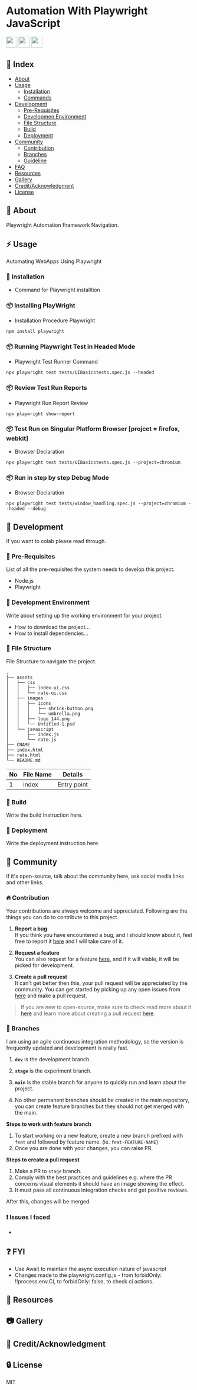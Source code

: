 # Automation With Playwright JavaScript
<code><img height="30" src="https://github.com/simple-icons/simple-icons/blob/master/icons/javascript.svg"></code>
<code><img height="30" src="https://github.com/get-icon/geticon/blob/master/icons/playwright.svg"></code>
<code><img height="30" src="https://www.vectorlogo.zone/logos/jenkins/jenkins-ar21.svg"></code>


## :ledger: Index

- [About](#beginner-about)
- [Usage](#zap-usage)
  - [Installation](#electric_plug-installation)
  - [Commands](#package-commands)
- [Development](#wrench-development)
  - [Pre-Requisites](#notebook-pre-requisites)
  - [Developmen Environment](#nut_and_bolt-development-environment)
  - [File Structure](#file_folder-file-structure)
  - [Build](#hammer-build)  
  - [Deployment](#rocket-deployment)  
- [Community](#cherry_blossom-community)
  - [Contribution](#fire-contribution)
  - [Branches](#cactus-branches)
  - [Guideline](#exclamation-guideline)  
- [FAQ](#question-faq)
- [Resources](#page_facing_up-resources)
- [Gallery](#camera-gallery)
- [Credit/Acknowledgment](#star2-creditacknowledgment)
- [License](#lock-license)

##  :beginner: About
Playwright Automation Framework Navigation. 


## :zap: Usage
Automating WebApps Using Playwright 

###  :electric_plug: Installation
- Command for Playwright installtion 

###  :package: Installing PlayWright
- Installation Procedure Playwright
```
npm install playwright 

```
###  :package: Running Playwright Test in Headed Mode 
- Playwright Test Runner Command
```
npx playwright test tests/UIBasicstests.spec.js --headed

```
###  :package: Review Test Run Reports
- Playwright Run Report Review
```
npx playwright show-report

```
###  :package: Test Run on Singular Platform Browser [projcet = firefox, webkit]
- Browser Declaration
```
npx playwright test tests/UIBasicstests.spec.js --project=chromium

```
###  :package: Run in step by step Debug Mode
- Browser Declaration
```
npx playwright test tests/window_handling.spec.js --project=chromium --headed --debug

```
##  :wrench: Development
If you want to colab please read through. 

### :notebook: Pre-Requisites
List of all the pre-requisites the system needs to develop this project.
- Node.js
- Playwright


###  :nut_and_bolt: Development Environment
Write about setting up the working environment for your project.
- How to download the project...
- How to install dependencies...


###  :file_folder: File Structure
File Structure to navigate the project.

```
.
├── assets
│   ├── css
│   │   ├── index-ui.css
│   │   └── rate-ui.css
│   ├── images
│   │   ├── icons
│   │   │   ├── shrink-button.png
│   │   │   └── umbrella.png
│   │   ├── logo_144.png
│   │   └── Untitled-1.psd
│   └── javascript
│       ├── index.js
│       └── rate.js
├── CNAME
├── index.html
├── rate.html
└── README.md
```

| No | File Name | Details 
|----|------------|-------|
| 1  | index | Entry point

###  :hammer: Build
Write the build Instruction here.

### :rocket: Deployment
Write the deployment instruction here.

## :cherry_blossom: Community

If it's open-source, talk about the community here, ask social media links and other links.

 ###  :fire: Contribution

 Your contributions are always welcome and appreciated. Following are the things you can do to contribute to this project.

 1. **Report a bug** <br>
 If you think you have encountered a bug, and I should know about it, feel free to report it [here]() and I will take care of it.

 2. **Request a feature** <br>
 You can also request for a feature [here](), and if it will viable, it will be picked for development.  

 3. **Create a pull request** <br>
 It can't get better then this, your pull request will be appreciated by the community. You can get started by picking up any open issues from [here]() and make a pull request.

 > If you are new to open-source, make sure to check read more about it [here](https://www.digitalocean.com/community/tutorial_series/an-introduction-to-open-source) and learn more about creating a pull request [here](https://www.digitalocean.com/community/tutorials/how-to-create-a-pull-request-on-github).


 ### :cactus: Branches

 I am using an agile continuous integration methodology, so the version is frequently updated and development is really fast.

1. **`dev`** is the development branch.

2. **`stage`** is the experiment branch.

3. **`main`** is the stable branch for anyone to quickly run and learn about the project. 

4. No other permanent branches should be created in the main repository, you can create feature branches but they should not get merged with the main.

**Steps to work with feature branch**

1. To start working on a new feature, create a new branch prefixed with `feat` and followed by feature name. (ie. `feat-FEATURE-NAME`)
2. Once you are done with your changes, you can raise PR.

**Steps to create a pull request**

1. Make a PR to `stage` branch.
2. Comply with the best practices and guidelines e.g. where the PR concerns visual elements it should have an image showing the effect.
3. It must pass all continuous integration checks and get positive reviews.

After this, changes will be merged.


### :exclamation: Issues I faced 
- 

## :question: FYI
- Use Await to maintain the async execution nature of javascript 
- Changes made to the playwright.config.js -  from forbidOnly: !!process.env.CI, to forbidOnly: false, to check ci actions. 

##  :page_facing_up: Resources


##  :camera: Gallery


## :star2: Credit/Acknowledgment


##  :lock: License
MIT